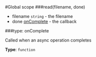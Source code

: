 #Global scope
<a name="read"></a>
###read(filename, done)

- filename `string` - the filename
- done [onComplete](#onComplete) - the callback

<a name="onComplete"></a>
###type: onComplete

Called when an async operation completes

**Type**: `function`  
